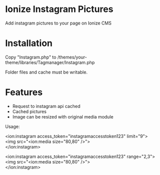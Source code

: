 Ionize Instagram Pictures
========================

Add instagram pictures to your page on Ionize CMS


Installation
========================

Copy "Instagram.php" to /themes/your-theme/libraries/Tagmanager/Instagram.php

Folder files and cache must be writable.

Features
========================

- Request to instagram api cached
- Cached pictures
- Image can be resized with original media module

Usage:

&lt;ion:instagram access_token="instagramaccesstoken123" limit="9"><br>
    &lt;img src="&lt;ion:media size="80,80" />"><br>
&lt;/ion:instagram><br>


&lt;ion:instagram access_token="instagramaccesstoken123" range="2,3"><br>
    &lt;img src="&lt;ion:media size="80,80" />"><br>
&lt;/ion:instagram>
